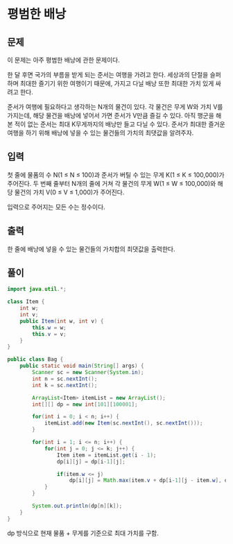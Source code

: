 # 평범한 배낭

## 문제
이 문제는 아주 평범한 배낭에 관한 문제이다.

한 달 후면 국가의 부름을 받게 되는 준서는 여행을 가려고 한다. 세상과의 단절을 슬퍼하며 최대한 즐기기 위한 여행이기 때문에, 가지고 다닐 배낭 또한 최대한 가치 있게 싸려고 한다.

준서가 여행에 필요하다고 생각하는 N개의 물건이 있다. 각 물건은 무게 W와 가치 V를 가지는데, 해당 물건을 배낭에 넣어서 가면 준서가 V만큼 즐길 수 있다. 아직 행군을 해본 적이 없는 준서는 최대 K무게까지의 배낭만 들고 다닐 수 있다. 준서가 최대한 즐거운 여행을 하기 위해 배낭에 넣을 수 있는 물건들의 가치의 최댓값을 알려주자.

## 입력
첫 줄에 물품의 수 N(1 ≤ N ≤ 100)과 준서가 버틸 수 있는 무게 K(1 ≤ K ≤ 100,000)가 주어진다. 두 번째 줄부터 N개의 줄에 거쳐 각 물건의 무게 W(1 ≤ W ≤ 100,000)와 해당 물건의 가치 V(0 ≤ V ≤ 1,000)가 주어진다.

입력으로 주어지는 모든 수는 정수이다.

## 출력
한 줄에 배낭에 넣을 수 있는 물건들의 가치합의 최댓값을 출력한다.

## 풀이
```java
import java.util.*;

class Item {
    int w;
    int v;
    public Item(int w, int v) {
        this.w = w;
        this.v = v;
    }
}

public class Bag {
    public static void main(String[] args) {
        Scanner sc = new Scanner(System.in);
        int n = sc.nextInt();
        int k = sc.nextInt();

        ArrayList<Item> itemList = new ArrayList();
        int[][] dp = new int[101][100001];

        for(int i = 0; i < n; i++) {
            itemList.add(new Item(sc.nextInt(), sc.nextInt()));
        }

        for(int i = 1; i <= n; i++) {
            for(int j = 0; j <= k; j++) {
                Item item = itemList.get(i - 1);
                dp[i][j] = dp[i-1][j];

                if(item.w <= j)
                    dp[i][j] = Math.max(item.v + dp[i-1][j - item.w], dp[i][j]);
            }
        }

        System.out.println(dp[n][k]);
    }
}
```

dp 방식으로 현재 물품 + 무게를 기준으로 최대 가치를 구함.